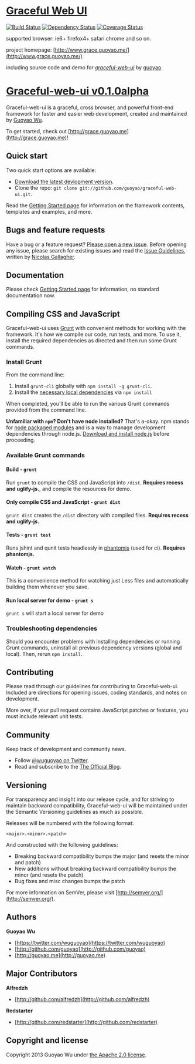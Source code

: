 # [Graceful Web UI](http://grace.guoyao.me)
[![Build Status](https://api.travis-ci.org/guoyao/graceful-web-ui.png)](http://travis-ci.org/guoyao/graceful-web-ui)
[![Dependency Status](https://gemnasium.com/guoyao/graceful-web-ui.png)](https://gemnasium.com/guoyao/graceful-web-ui)
[![Coverage Status](https://coveralls.io/repos/guoyao/graceful-web-ui/badge.png?branch=dev)](https://coveralls.io/r/guoyao/graceful-web-ui?branch=dev)

supported browser: ie6+ firefox4+ safari chrome and so on.

project homepage: [http://www.grace.guoyao.me/](http://www.grace.guoyao.me/)

including source code and demo for
[*graceful-web-ui*](http://www.grace.guoyao.me/)
by [guoyao](http://www.guoyao.me/).




# [Graceful-web-ui v0.1.0alpha](http://grace.guoyao.me)

Graceful-web-ui is a graceful, cross browser, and powerful front-end framework for faster and easier web development, created and maintained by [Guoyao Wu](http://guoyao.me).

To get started, check out [http://grace.guoyao.me](http://grace.guoyao.me)!



## Quick start

Two quick start options are available:

* [Download the latest devlopment version](https://github.com/guoyao/graceful-web-ui/archive/dev.zip).
* Clone the repo: `git clone git://github.com/guoyao/graceful-web-ui.git`.

Read the [Getting Started page](http://grace.guoyao.me/) for information on the framework contents, templates and examples, and more.



## Bugs and feature requests

Have a bug or a feature request? [Please open a new issue](https://github.com/guoyao/graceful-web-ui/issues). Before opening any issue, please search for existing issues and read the [Issue Guidelines](https://github.com/necolas/issue-guidelines), written by [Nicolas Gallagher](https://github.com/necolas/).



## Documentation

Please check [Getting Started page](http://grace.guoyao.me/) for information, no standard documentation now.



## Compiling CSS and JavaScript

Graceful-web-ui uses [Grunt](http://gruntjs.com/) with convenient methods for working with the framework. It's how we compile our code, run tests, and more. To use it, install the required dependencies as directed and then run some Grunt commands.

### Install Grunt

From the command line:

1. Install `grunt-cli` globally with `npm install -g grunt-cli`.
2. Install the [necessary local dependencies](package.json) via `npm install`

When completed, you'll be able to run the various Grunt commands provided from the command line.

**Unfamiliar with `npm`? Don't have node installed?** That's a-okay. npm stands for [node packaged modules](http://npmjs.org/) and is a way to manage development dependencies through node.js. [Download and install node.js](http://nodejs.org/download/) before proceeding.

### Available Grunt commands

#### Build - `grunt`
Run `grunt` to compile the CSS and JavaScript into `/dist`. **Requires recess and uglify-js.**, and compile the resources for demo.

#### Only compile CSS and JavaScript - `grunt dist`
`grunt dist` creates the `/dist` directory with compiled files. **Requires recess and uglify-js.**

#### Tests - `grunt test`
Runs jshint and qunit tests headlessly in [phantomjs](http://code.google.com/p/phantomjs/) (used for ci). **Requires phantomjs.**

#### Watch - `grunt watch`
This is a convenience method for watching just Less files and automatically building them whenever you save.

#### Run local server for demo - `grunt s`
`grunt s` will start a local server for demo

### Troubleshooting dependencies

Should you encounter problems with installing dependencies or running Grunt commands, uninstall all previous dependency versions (global and local). Then, rerun `npm install`.



## Contributing

Please read through our guidelines for contributing to Graceful-web-ui. Included are directions for opening issues, coding standards, and notes on development.

More over, if your pull request contains JavaScript patches or features, you must include relevant unit tests.



## Community

Keep track of development and community news.

* Follow [@wuguoyao on Twitter](http://twitter.com/wuguoyao).
* Read and subscribe to the [The Official Blog](http://guoyao.me).



## Versioning

For transparency and insight into our release cycle, and for striving to maintain backward compatibility, Graceful-web-ui will be maintained under the Semantic Versioning guidelines as much as possible.

Releases will be numbered with the following format:

`<major>.<minor>.<patch>`

And constructed with the following guidelines:

* Breaking backward compatibility bumps the major (and resets the minor and patch)
* New additions without breaking backward compatibility bumps the minor (and resets the patch)
* Bug fixes and misc changes bumps the patch

For more information on SemVer, please visit [http://semver.org/](http://semver.org/).



## Authors

**Guoyao Wu**

+ [https://twitter.com/wuguoyao](https://twitter.com/wuguoyao)
+ [http://github.com/guoyao](http://github.com/guoyao)
+ [http://guoyao.me](http://guoyao.me)



## Major Contributors

**Alfredzh**

+ [http://github.com/alfredzh](http://github.com/alfredzh)

**Redstarter**

+ [http://github.com/redstarter](http://github.com/redstarter)



## Copyright and license

Copyright 2013 Guoyao Wu under [the Apache 2.0 license](LICENSE).
